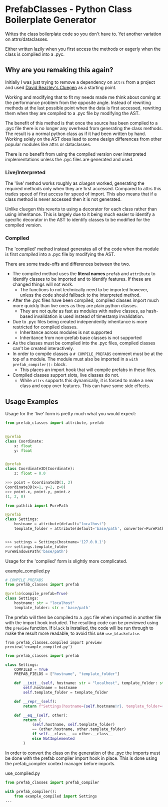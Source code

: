 # PrefabClasses - Python Class Boilerplate Generator  #

Writes the class boilerplate code so you don't have to. 
Yet another variation on attrs/dataclasses.

Either written lazily when you first access the methods or
eagerly when the class is compiled into a .pyc.

## Why are you remaking this again? ##

Initially I was just trying to remove a dependency on `attrs`
from a project and used 
[David Beazley's Cluegen](https://github.com/dabeaz/cluegen)
as a starting point. 

Working and modifying that to fit my needs made me think about
coming at the performance problem from the opposite angle. 
Instead of rewriting methods at the last possible point when the 
data is first accessed, rewriting them when they are compiled 
to a .pyc file by modifying the AST.

The benefit of this method is that once the source has been compiled
to a .pyc file there is no longer any overhead from generating the
class methods. The result is a normal python class as if it had been
written by hand. Working solely on the AST does lead to some design
differences from other popular modules like attrs or dataclasses.

There is no benefit from using the compiled version over interpreted
implementations unless the .pyc files are generated and used.

### Live/Interpreted ###

The 'live' method works roughly as *cluegen* worked, generating the 
required methods only when they are first accessed. Compared to
attrs this trades speed of first access for speed of import. 
This also means that if a class method is never accessed then 
it is not generated.

Unlike cluegen this reverts to using a decorator for each class
rather than using inheritance. This is largely due to it being
much easier to identify a specific decorator in the AST to identify
classes to be modified for the compiled version.

### Compiled ###

The 'compiled' method instead generates all of the code when the 
module is first *compiled* into a .pyc file by modifying the AST. 

There are some trade-offs and differences between the two.

* The compiled method uses the **literal names** `prefab` and `attribute`
  to identify classes to be imported and to identify features. 
  If these are changed things will not work.
  * The functions to not technically need to be imported however, unless
    the code should fallback to the interpreted method.
* After the .pyc files have been compiled, compiled classes import
  much more quickly than live ones as they are plain python classes.
    * They are not *quite* as fast as modules with native classes,
      as hash-based invalidation is used instead of timestamp
      invalidation.
* Due to .pyc files being created independently inheritance is
  more restricted for compiled classes.
    * Inheritance across modules is not supported
    * Inheritance from non-prefab base classes is not supported
* As the classes must be compiled into the .pyc files, compiled
  classes can't be created interactively.
* In order to compile classes a `# COMPILE_PREFABS` comment must
  be at the top of a module. The module must also be imported in
  a `with prefab_compiler():` block.
    * This places an import hook that will compile prefabs in
      these files.
* Compiled classes support slots, live classes do not.
    * While `attrs` supports this dynamically, it is forced to 
      make a new class and copy over features. This can have some
      side effects.

## Usage Examples ##

Usage for the 'live' form is pretty much what you would expect:

```python
from prefab_classes import attribute, prefab
   

@prefab
class Coordinate:
    x: float
    y: float


@prefab
class Coordinate3D(Coordinate):
    z: float = 0.0

>>> point = Coordinate3D(1, 2)
Coordinate3D(x=1, y=2, z=0)
>>> point.x, point.y, point.z
(1, 2, 0)

from pathlib import PurePath

@prefab
class Settings:
    hostname = attribute(default="localhost")
    template_folder = attribute(default='base/path', converter=PurePath)


>>> settings = Settings(hostname='127.0.0.1')
>>> settings.template_folder
PureWindowsPath('base/path')
```

Usage for the 'compiled' form is slightly more complicated.

example_compiled.py
```python
# COMPILE_PREFABS
from prefab_classes import prefab

@prefab(compile_prefab=True)
class Settings:
    hostname: str = "localhost"
    template_folder: str = 'base/path'
```

The prefab will then be compiled to a .pyc file when imported in another file
with the import hook included. The resulting code can be previewed using the 
`preview` function. If `black` is installed, the code will be run through 
to make the result more readable, to avoid this use `use_black=false`.

`from prefab_classes.compiled import preview`
`preview('example_compiled.py')`
```python
from prefab_classes import prefab

class Settings:
    COMPILED = True
    PREFAB_FIELDS = ["hostname", "template_folder"]

    def __init__(self, hostname: str = "localhost", template_folder: str = "base/path"):
        self.hostname = hostname
        self.template_folder = template_folder

    def __repr__(self):
        return f"Settings(hostname={self.hostname!r}, template_folder={self.template_folder!r})"

    def __eq__(self, other):
        return (
            (self.hostname, self.template_folder)
            == (other.hostname, other.template_folder)
            if self.__class__ == other.__class__
            else NotImplemented
        )
```

In order to convert the class on the generation of the .pyc the imports must be done
with the prefab compiler import hook in place. This is done using the prefab_compiler
context manager before imports.

use_compiled.py
```python
from prefab_classes import prefab_compiler

with prefab_compiler():
    from example_compiled import Settings
...
```

